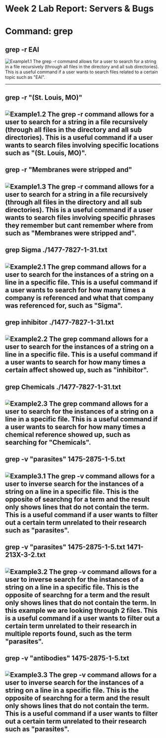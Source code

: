 # Week 2 Lab Report: Servers & Bugs
# Command: grep


## grep -r EAI
 ![Example1.1](Lab3-img/Lab3.1.1.png)
  The grep -r command allows for a user to search for a string in a file recursively (through all files in the directory and all sub directories). This is a useful command if a user wants to search files related to a certain topic such as "EAI". 

---


## grep -r "(St. Louis, MO)"
 ![Example1.2](Lab3-img/Lab3.1.2.png)
   The grep -r command allows for a user to search for a string in a file recursively (through all files in the directory and all sub directories). This is a useful command if a user wants to search files involving specific locations such as "(St. Louis, MO)".
---


## grep -r "Membranes were stripped and"
 ![Example1.3](Lab3-img/Lab3.1.3.png)
   The grep -r command allows for a user to search for a string in a file recursively (through all files in the directory and all sub directories). This is a useful command if a user wants to search files involving specific phrases they remember but cant remember where from such as "Membranes were stripped and".
---


## grep Sigma ./1477-7827-1-31.txt
 ![Example2.1](Lab3-img/Lab3.2.1.png)
    The grep command allows for a user to search for the instances of a string on a line in a specific file. This is a useful command if a user wants to search for how many times a company is referenced and what that company was referenced for, such as "Sigma".
---


## grep inhibitor ./1477-7827-1-31.txt
 ![Example2.2](Lab3-img/Lab3.2.2.png)
     The grep command allows for a user to search for the instances of a string on a line in a specific file. This is a useful command if a user wants to search for how many times a certain affect showed up, such as "inhibitor".
---


## grep Chemicals ./1477-7827-1-31.txt
 ![Example2.3](Lab3-img/Lab3.2.3.png)
      The grep command allows for a user to search for the instances of a string on a line in a specific file. This is a useful command if a user wants to search for how many times a chemical reference showed up, such as searching for "Chemicals".
---


## grep -v "parasites" 1475-2875-1-5.txt
 ![Example3.1](Lab3-img/Lab3.3.1.png)
      The grep -v command allows for a user to inverse search for the instances of a string on a line in a specific file. This is the opposite of searchng for a term and the result only shows lines that do not contain the term. This is a useful command if a user wants to filter out a certain term unrelated to their research such as "parasites".
---


## grep -v "parasites" 1475-2875-1-5.txt 1471-213X-3-2.txt
 ![Example3.2](Lab3-img/Lab3.3.2.png)
       The grep -v command allows for a user to inverse search for the instances of a string on a line in a specific file. This is the opposite of searchng for a term and the result only shows lines that do not contain the term. In this example we are looking through 2 files. This is a useful command if a user wants to filter out a certain term unrelated to their research in multiple reports found, such as the term "parasites".
---


## grep -v "antibodies" 1475-2875-1-5.txt
 ![Example3.3](Lab3-img/Lab3.3.3.png)
       The grep -v command allows for a user to inverse search for the instances of a string on a line in a specific file. This is the opposite of searchng for a term and the result only shows lines that do not contain the term. This is a useful command if a user wants to filter out a certain term unrelated to their research such as "parasites".
---